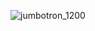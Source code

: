 ![jumbotron_1200](https://user-images.githubusercontent.com/67863980/88711060-38860300-d135-11ea-8e95-dc9f2d407379.jpg)
